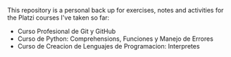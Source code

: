 This repository is a personal back up for exercises, notes and activities for the Platzi courses I've taken so far:

* Curso Profesional de Git y GitHub
* Curso de Python: Comprehensions, Funciones y Manejo de Errores
* Curso de Creacion de Lenguajes de Programacion: Interpretes